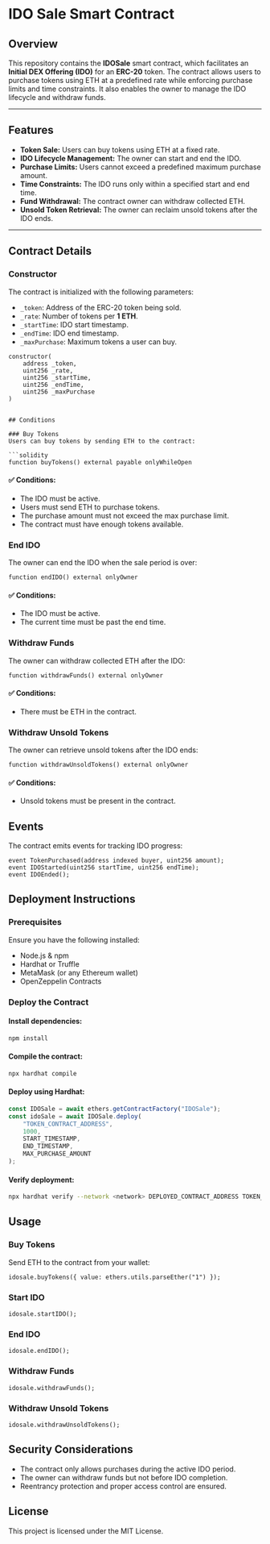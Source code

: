 # IDO Sale Smart Contract  

## Overview  
This repository contains the **IDOSale** smart contract, which facilitates an **Initial DEX Offering (IDO)** for an **ERC-20** token. The contract allows users to purchase tokens using ETH at a predefined rate while enforcing purchase limits and time constraints. It also enables the owner to manage the IDO lifecycle and withdraw funds.  

---

## Features  
- **Token Sale:** Users can buy tokens using ETH at a fixed rate.  
- **IDO Lifecycle Management:** The owner can start and end the IDO.  
- **Purchase Limits:** Users cannot exceed a predefined maximum purchase amount.  
- **Time Constraints:** The IDO runs only within a specified start and end time.  
- **Fund Withdrawal:** The contract owner can withdraw collected ETH.  
- **Unsold Token Retrieval:** The owner can reclaim unsold tokens after the IDO ends.  

---

## Contract Details  

### Constructor  
The contract is initialized with the following parameters:  

- `_token`: Address of the ERC-20 token being sold.  
- `_rate`: Number of tokens per **1 ETH**.  
- `_startTime`: IDO start timestamp.  
- `_endTime`: IDO end timestamp.  
- `_maxPurchase`: Maximum tokens a user can buy.  

```solidity
constructor(
    address _token,
    uint256 _rate,
    uint256 _startTime,
    uint256 _endTime,
    uint256 _maxPurchase
)


## Conditions

### Buy Tokens
Users can buy tokens by sending ETH to the contract:

```solidity
function buyTokens() external payable onlyWhileOpen
```

#### ✅ Conditions:
- The IDO must be active.
- Users must send ETH to purchase tokens.
- The purchase amount must not exceed the max purchase limit.
- The contract must have enough tokens available.

### End IDO
The owner can end the IDO when the sale period is over:

```solidity
function endIDO() external onlyOwner
```

#### ✅ Conditions:
- The IDO must be active.
- The current time must be past the end time.

### Withdraw Funds
The owner can withdraw collected ETH after the IDO:

```solidity
function withdrawFunds() external onlyOwner
```

#### ✅ Conditions:
- There must be ETH in the contract.

### Withdraw Unsold Tokens
The owner can retrieve unsold tokens after the IDO ends:

```solidity
function withdrawUnsoldTokens() external onlyOwner
```

#### ✅ Conditions:
- Unsold tokens must be present in the contract.

## Events
The contract emits events for tracking IDO progress:

```solidity
event TokenPurchased(address indexed buyer, uint256 amount);
event IDOStarted(uint256 startTime, uint256 endTime);
event IDOEnded();
```

## Deployment Instructions

### Prerequisites
Ensure you have the following installed:
- Node.js & npm
- Hardhat or Truffle
- MetaMask (or any Ethereum wallet)
- OpenZeppelin Contracts

### Deploy the Contract

#### Install dependencies:
```bash
npm install
```

#### Compile the contract:
```bash
npx hardhat compile
```

#### Deploy using Hardhat:
```javascript
const IDOSale = await ethers.getContractFactory("IDOSale");
const idoSale = await IDOSale.deploy(
    "TOKEN_CONTRACT_ADDRESS",
    1000, 
    START_TIMESTAMP, 
    END_TIMESTAMP, 
    MAX_PURCHASE_AMOUNT
);
```

#### Verify deployment:
```bash
npx hardhat verify --network <network> DEPLOYED_CONTRACT_ADDRESS TOKEN_ADDRESS RATE START_TIME END_TIME MAX_PURCHASE
```

## Usage

### Buy Tokens
Send ETH to the contract from your wallet:
```solidity
idosale.buyTokens({ value: ethers.utils.parseEther("1") });
```

### Start IDO
```solidity
idosale.startIDO();
```

### End IDO
```solidity
idosale.endIDO();
```

### Withdraw Funds
```solidity
idosale.withdrawFunds();
```

### Withdraw Unsold Tokens
```solidity
idosale.withdrawUnsoldTokens();
```

## Security Considerations
- The contract only allows purchases during the active IDO period.
- The owner can withdraw funds but not before IDO completion.
- Reentrancy protection and proper access control are ensured.

## License
This project is licensed under the MIT License.
